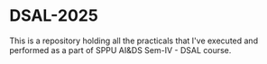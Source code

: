 # DSAL-2025

This is a repository holding all the practicals that I've executed and performed as a part of SPPU AI&DS Sem-IV - DSAL course.

